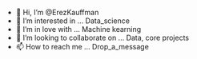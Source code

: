 - 👋 Hi, I’m @ErezKauffman
- 👀 I’m interested in ... Data_science
- 🌱 I’m in love with ... Machine kearning 
- 💞️ I’m looking to collaborate on ... Data, core projects
- 📫 How to reach me ... Drop_a_message



